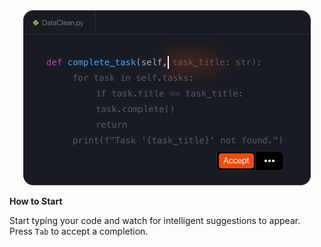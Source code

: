 <div align="center">
  <img src="./autocomplete.png" alt="Code completion" />
</div>

**How to Start**

Start typing your code and watch for intelligent suggestions to appear. Press `Tab` to accept a completion.

